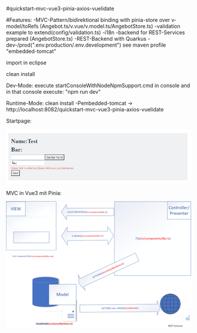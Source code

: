 #quickstart-mvc-vue3-pinia-axios-vuelidate

#Features:
	 -MVC-Pattern/bidirektional binding with pinia-store over v-model/toRefs (Angebot.ts/v.vue/v.model.ts/AngebotStore.ts)
	 -validation example to extend(config/validation.ts)
	 -i18n
	-backend for REST-Services prepared (AngebotStore.ts)
	-REST-Backend with Quarkus
	-dev-/prod(".env.production/.env.development") see maven profile "embedded-tomcat"


import in eclipse

clean install

Dev-Mode: execute startConsoleWithNodeNpmSupport.cmd in console and in that console execute: "npm run dev"

Runtime-Mode: clean install -Pembedded-tomcat  -> http://localhost:8082/quickstart-mvc-vue3-pinia-axios-vuelidate

Startpage:
<p align="center">
    <img src="./Startpage.png" alt="Get Form" width="800px">
</p>

MVC in Vue3 mit Pinia:
<p align="center">
    <img src="./MVC-Vue3-with-Pinia.png" alt="Get Form" width="800px">
</p>
